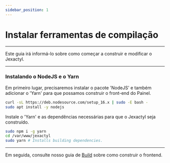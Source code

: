 ```yaml
---
sidebar_position: 1
---
```


# Instalar ferramentas de compilação

***

Este guia irá informá-lo sobre como começar a construir e modificar o Jexactyl.

***

### Instalando o NodeJS e o Yarn

Em primeiro lugar, precisaremos instalar o pacote 'NodeJS' e também adicionar o 'Yarn' para que possamos construir o front-end do Painel.

```bash
curl -sL https://deb.nodesource.com/setup_16.x | sudo -E bash -
sudo apt install -y nodejs
```

Instale o 'Yarn' e as dependências necessárias para que o Jexactyl seja construído.

```bash
sudo npm i -g yarn
cd /var/www/jexactyl
sudo yarn # Installs building dependencies.
```

***

Em seguida, consulte nosso guia de [Build](/docs/Jexactyl/6%20-%20Extras/3%20-%20Desenvolvimento/construindo.md) sobre como construir o frontend.
